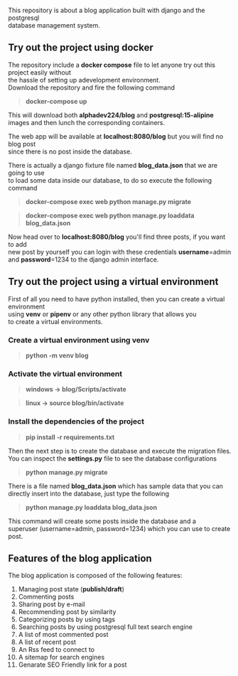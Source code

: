 This repository is about a blog application built with django and the postgresql  
database management system. 

## Try out the project using docker 

The repository include a **docker compose** file to let anyone try out this project easily without  
the hassle of setting up adevelopment environment.  
Download the repository and fire the following command

> **docker-compose up** 

This will download both **alphadev224/blog** and **postgresql:15-alipine**  
images and then lunch the corresponding containers.

The web app will be available at **localhost:8080/blog** but you will find no blog post  
since there is no post inside the database. 

There is actually a django fixture file named **blog_data.json** that we are going to use  
to load some data inside our database, to do so execute the following command

>**docker-compose exec web python manage.py migrate**

> **docker-compose exec web python manage.py loaddata blog_data.json**


Now head over to **localhost:8080/blog** you'll find three posts, if you want to add  
new post by yourself you can login with these credentials **username**=admin   
and **password**=1234 to the django admin interface.


## Try out the project using a virtual environment
First of all you need to have python installed, then you can create a virtual environment  
using **venv** or **pipenv** or any other python library that allows you   
to create a virtual environments.  

### Create a virtual environment using venv
> **python -m venv blog**

### Activate the virtual environment

>**windows -> blog/Scripts/activate**

>**linux -> source blog/bin/activate**

### Install the dependencies of the project
> **pip install -r requirements.txt**

Then the next step is to create the database and execute the migration files.  
You can inspect the **settings.py** file to see the database configurations  

> **python manage.py migrate**

There is a file named **blog_data.json** which has sample data that you can  
directly insert into the database, just type the following  

> **python manage.py loaddata blog_data.json** 

This command will create some posts inside the database and a   
superuser (username=admin, password=1234) which you can use to create post.

## Features of the blog application
The blog application is composed of the following features:

1. Managing post state (**publish/draft**)
2. Commenting posts
3. Sharing post by e-mail
4. Recommending post by similarity
5. Categorizing posts by using tags
6. Searching posts by using postgresql full text search engine
7. A list of most commented post
8. A list of recent post
9. An Rss feed to connect to
10. A sitemap for search engines
11. Genarate SEO Friendly link for a post

